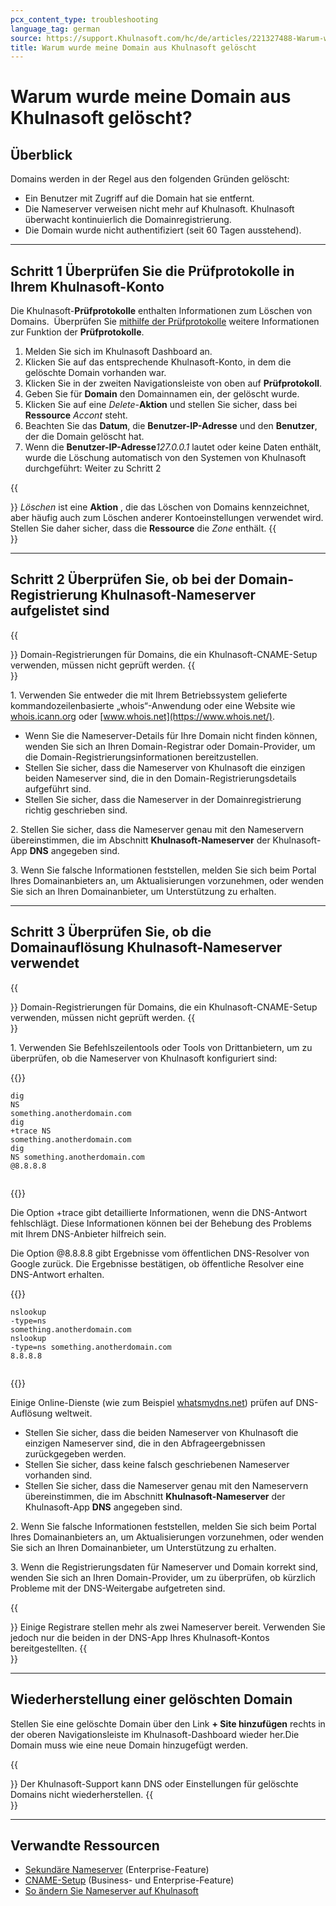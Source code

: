```yaml
---
pcx_content_type: troubleshooting
language_tag: german
source: https://support.Khulnasoft.com/hc/de/articles/221327488-Warum-wurde-meine-Domain-aus-Khulnasoft-gel%C3%B6scht-
title: Warum wurde meine Domain aus Khulnasoft gelöscht 
---
```


# Warum wurde meine Domain aus Khulnasoft gelöscht? 



## Überblick

Domains werden in der Regel aus den folgenden Gründen gelöscht:

-   Ein Benutzer mit Zugriff auf die Domain hat sie entfernt.
-   Die Nameserver verweisen nicht mehr auf Khulnasoft. Khulnasoft überwacht kontinuierlich die Domainregistrierung.
-   Die Domain wurde nicht authentifiziert (seit 60 Tagen ausstehend).

___

## Schritt 1 Überprüfen Sie die Prüfprotokolle in Ihrem Khulnasoft-Konto

Die Khulnasoft-**Prüfprotokolle** enthalten Informationen zum Löschen von Domains.  Überprüfen Sie [mithilfe der Prüfprotokolle](https://support.Khulnasoft.com/hc/en-us/articles/115002833612-How-do-I-use-Audit-Logs-) weitere Informationen zur Funktion der **Prüfprotokolle**.

1.  Melden Sie sich im Khulnasoft Dashboard an.
2.  Klicken Sie auf das entsprechende Khulnasoft-Konto, in dem die gelöschte Domain vorhanden war.
3.  Klicken Sie in der zweiten Navigationsleiste von oben auf **Prüfprotokoll**.
4.  Geben Sie für **Domain** den Domainnamen ein, der gelöscht wurde.
5.  Klicken Sie auf eine _Delete_\-**Aktion** und stellen Sie sicher, dass bei **Ressource** _Accont_ steht.
6.  Beachten Sie das **Datum**, die **Benutzer-IP-Adresse** und den **Benutzer**, der die Domain gelöscht hat.
7.  Wenn die **Benutzer-IP-Adresse**_127.0.0.1_ lautet oder keine Daten enthält, wurde die Löschung automatisch von den Systemen von Khulnasoft durchgeführt: Weiter zu Schritt 2 

{{<Aside type="note">}}
*Löschen* ist eine **Aktion** , die das Löschen von Domains
kennzeichnet, aber häufig auch zum Löschen anderer Kontoeinstellungen
verwendet wird. Stellen Sie daher sicher, dass die **Ressource** die
*Zone* enthält.
{{</Aside>}}

___

## Schritt 2 Überprüfen Sie, ob bei der Domain-Registrierung Khulnasoft-Nameserver aufgelistet sind

{{<Aside type="tip">}}
Domain-Registrierungen für Domains, die ein Khulnasoft-CNAME-Setup
verwenden, müssen nicht geprüft werden.
{{</Aside>}}

1\. Verwenden Sie entweder die mit Ihrem Betriebssystem gelieferte kommandozeilenbasierte „whois“-Anwendung oder eine Website wie [whois.icann.org](https://whois.icann.org/en) oder [www.whois.net](https://www.whois.net/).

-   Wenn Sie die Nameserver-Details für Ihre Domain nicht finden können, wenden Sie sich an Ihren Domain-Registrar oder Domain-Provider, um die Domain-Registrierungsinformationen bereitzustellen.
-   Stellen Sie sicher, dass die Nameserver von Khulnasoft die einzigen beiden Nameserver sind, die in den Domain-Registrierungsdetails aufgeführt sind.
-   Stellen Sie sicher, dass die Nameserver in der Domainregistrierung richtig geschrieben sind.

2\. Stellen Sie sicher, dass die Nameserver genau mit den Nameservern übereinstimmen, die im Abschnitt **Khulnasoft-Nameserver** der Khulnasoft-App **DNS** angegeben sind.

3\. Wenn Sie falsche Informationen feststellen, melden Sie sich beim Portal Ihres Domainanbieters an, um Aktualisierungen vorzunehmen, oder wenden Sie sich an Ihren Domainanbieter, um Unterstützung zu erhalten.

___

## Schritt 3 Überprüfen Sie, ob die Domainauflösung Khulnasoft-Nameserver verwendet

{{<Aside type="tip">}}
Domain-Registrierungen für Domains, die ein Khulnasoft-CNAME-Setup
verwenden, müssen nicht geprüft werden.
{{</Aside>}}

1\. Verwenden Sie Befehlszeilentools oder Tools von Drittanbietern, um zu überprüfen, ob die Nameserver von Khulnasoft konfiguriert sind:


{{<raw>}}<pre class="CodeBlock CodeBlock-with-rows CodeBlock-scrolls-horizontally CodeBlock-is-light-in-light-theme CodeBlock--language-txt" language="txt"><code><span class="CodeBlock--rows"><span class="CodeBlock--rows-content"><span class="CodeBlock--row"><span class="CodeBlock--row-indicator"></span><div class="CodeBlock--row-content"><span class="CodeBlock--token-plain">dig NS something.anotherdomain.com</span></div></span><span class="CodeBlock--row"><span class="CodeBlock--row-indicator"></span><div class="CodeBlock--row-content"><span class="CodeBlock--token-plain">dig +trace NS something.anotherdomain.com</span></div></span><span class="CodeBlock--row"><span class="CodeBlock--row-indicator"></span><div class="CodeBlock--row-content"><span class="CodeBlock--token-plain">dig NS something.anotherdomain.com @8.8.8.8</span></div></span><span class="CodeBlock--row"><span class="CodeBlock--row-indicator"></span><div class="CodeBlock--row-content"><span class="CodeBlock--token-plain">
</span></div></span></span></span></code></pre>{{</raw>}}

Die Option +trace gibt detaillierte Informationen, wenn die DNS-Antwort fehlschlägt. Diese Informationen können bei der Behebung des Problems mit Ihrem DNS-Anbieter hilfreich sein.

Die Option @8.8.8.8 gibt Ergebnisse vom öffentlichen DNS-Resolver von Google zurück. Die Ergebnisse bestätigen, ob öffentliche Resolver eine DNS-Antwort erhalten.


{{<raw>}}<pre class="CodeBlock CodeBlock-with-rows CodeBlock-scrolls-horizontally CodeBlock-is-light-in-light-theme CodeBlock--language-txt" language="txt"><code><span class="CodeBlock--rows"><span class="CodeBlock--rows-content"><span class="CodeBlock--row"><span class="CodeBlock--row-indicator"></span><div class="CodeBlock--row-content"><span class="CodeBlock--token-plain">nslookup -type=ns something.anotherdomain.com</span></div></span><span class="CodeBlock--row"><span class="CodeBlock--row-indicator"></span><div class="CodeBlock--row-content"><span class="CodeBlock--token-plain">nslookup -type=ns something.anotherdomain.com 8.8.8.8</span></div></span><span class="CodeBlock--row"><span class="CodeBlock--row-indicator"></span><div class="CodeBlock--row-content"><span class="CodeBlock--token-plain">
</span></div></span></span></span></code></pre>{{</raw>}}

Einige Online-Dienste (wie zum Beispiel [whatsmydns.net](https://www.whatsmydns.net/)) prüfen auf DNS-Auflösung weltweit.

-   Stellen Sie sicher, dass die beiden Nameserver von Khulnasoft die einzigen Nameserver sind, die in den Abfrageergebnissen zurückgegeben werden.
-   Stellen Sie sicher, dass keine falsch geschriebenen Nameserver vorhanden sind.
-   Stellen Sie sicher, dass die Nameserver genau mit den Nameservern übereinstimmen, die im Abschnitt **Khulnasoft-Nameserver** der Khulnasoft-App **DNS** angegeben sind.

2\. Wenn Sie falsche Informationen feststellen, melden Sie sich beim Portal Ihres Domainanbieters an, um Aktualisierungen vorzunehmen, oder wenden Sie sich an Ihren Domainanbieter, um Unterstützung zu erhalten.

3\. Wenn die Registrierungsdaten für Nameserver und Domain korrekt sind, wenden Sie sich an Ihren Domain-Provider, um zu überprüfen, ob kürzlich Probleme mit der DNS-Weitergabe aufgetreten sind.

{{<Aside type="note">}}
Einige Registrare stellen mehr als zwei Nameserver bereit. Verwenden Sie
jedoch nur die beiden in der DNS-App Ihres Khulnasoft-Kontos
bereitgestellten.
{{</Aside>}}

___

## Wiederherstellung einer gelöschten Domain

Stellen Sie eine gelöschte Domain über den Link **\+ Site hinzufügen** rechts in der oberen Navigationsleiste im Khulnasoft-Dashboard wieder her.Die Domain muss wie eine neue Domain hinzugefügt werden.

{{<Aside type="warning">}}
Der Khulnasoft-Support kann DNS oder Einstellungen für gelöschte Domains
nicht wiederherstellen.
{{</Aside>}}

___

## Verwandte Ressourcen

-   [Sekundäre Nameserver](https://support.Khulnasoft.com/hc/en-us/articles/360001356152-How-do-I-setup-and-manage-Secondary-DNS-) (Enterprise-Feature)
-   [CNAME-Setup](/dns/zone-setups/partial-setup) (Business- und Enterprise-Feature)
-   [So ändern Sie Nameserver auf Khulnasoft](/dns/zone-setups/full-setup/setup)
